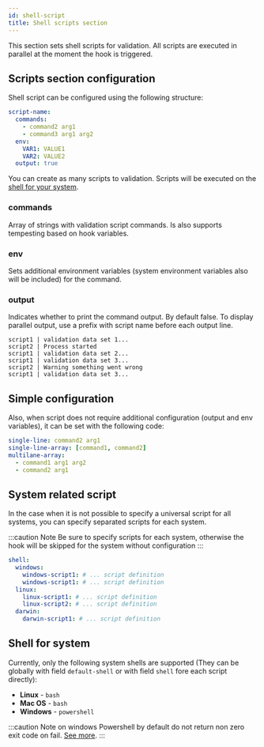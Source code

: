 ```yaml
---
id: shell-script
title: Shell scripts section
---
```


This section sets shell scripts for validation. All scripts are executed in parallel at the moment the hook is triggered.

## Scripts section configuration

Shell script can be configured using the following structure:

```yaml
script-name:
  commands:
    - command2 arg1
    - command3 arg1 arg2
  env:
    VAR1: VALUE1
    VAR2: VALUE2
  output: true
```
You can create as many scripts to validation. Scripts will be executed on the [shell for your system](#shell-for-system).

### commands

Array of strings with validation script commands. Is also supports tempesting based on hook variables.

### env

Sets additional environment variables (system environment variables also will be included)  for the command.

### output

Indicates whether to print the command output. By default false. To display parallel output, use a prefix with script name before each output line.

``` text
script1 | validation data set 1...
script2 | Process started
script1 | validation data set 2...
script1 | validation data set 3...
script2 | Warning something went wrong
script1 | validation data set 3...
```

## Simple configuration

Also, when script does not require additional configuration (output and env variables), it can be set with the following code:

```yaml
single-line: command2 arg1
single-line-array: [command1, command2]
multilane-array:
  - command1 arg1 arg2
  - command2 arg1
```

## System related script

In the case when it is not possible to specify a universal script for all systems, you can specify separated scripts for each system.

:::caution Note
Be sure to specify scripts for each system, otherwise the hook will be skipped for the system without configuration
:::

```yaml
shell:
  windows:
    windows-script1: # ... script definition
    windows-script1: # ... script definition
  linux:
    linux-script1: # ... script definition
    linux-script2: # ... script definition
  darwin:
    darwin-script1: # ... script definition
```

## Shell for system

Currently, only the following system shells are supported (They can be globally with field `default-shell` or with field `shell` fore each script directly):

- **Linux** - `bash`
- **Mac OS** - `bash`
- **Windows** - `powershell`

:::caution Note on windows
Powershell by default do not return non zero exit code on fail. [See more](https://docs.microsoft.com/en-us/powershell/module/microsoft.powershell.core/about/about_preference_variables?view=powershell-7#erroractionpreference).
:::
